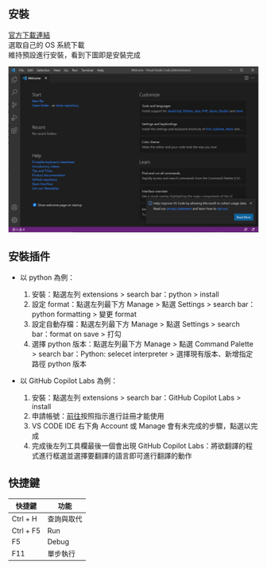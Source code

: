 ## 安裝
[官方下載連結](https://code.visualstudio.com/)  
選取自己的 OS 系統下載  
維持預設進行安裝，看到下圖即是安裝完成  
  
![](https://github.com/yuning-lin/EnvironmentSetup/blob/main/SetUpPic/vscode_installation_complete.PNG)


## 安裝插件
* 以 python 為例：
  1. 安裝：點選左列 extensions > search bar：python > install
  2. 設定 format：點選左列最下方 Manage > 點選 Settings > search bar：python formatting > 變更 format
  3. 設定自動存檔：點選左列最下方 Manage > 點選 Settings > search bar：format on save > 打勾
  4. 選擇 python 版本：點選左列最下方 Manage > 點選 Command Palette > search bar：Python: selecet interpreter > 選擇現有版本、新增指定路徑 python 版本

* 以 GitHub Copilot Labs 為例：
  1. 安裝：點選左列 extensions > search bar：GitHub Copilot Labs > install
  2. 申請帳號：[前往](https://docs.github.com/en/copilot/quickstart#signing-up-for-github-copilot)按照指示進行註冊才能使用
  3. VS CODE IDE 右下角 Account 或 Manage 會有未完成的步驟，點選以完成
  4. 完成後左列工具欄最後一個會出現 GitHub Copilot Labs：將欲翻譯的程式進行框選並選擇要翻譯的語言即可進行翻譯的動作


## 快捷鍵
|快捷鍵|功能|
|----|----|
|Ctrl + H|查詢與取代|
|Ctrl + F5|Run|
|F5|Debug|
|F11|單步執行|
